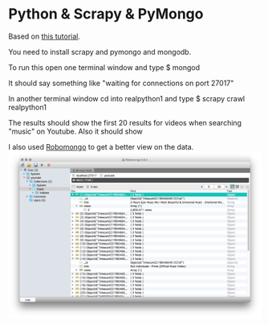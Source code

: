 # Python & Scrapy & PyMongo

Based on [this tutorial](https://realpython.com/blog/python/web-scraping-with-scrapy-and-mongodb/).

You need to install scrapy and pymongo and mongodb.

To run this open one terminal window and type
		$ mongod

It should say something like "waiting for connections on port 27017"

In another terminal window cd into realpython1 and type
	$ scrapy crawl realpython1

The results should show the first 20 results for videos when searching "music" on Youtube. Also it should show 

I also used [Robomongo](http://robomongo.org) to get a better view on the data.
![alt tag](robomongo.png)
